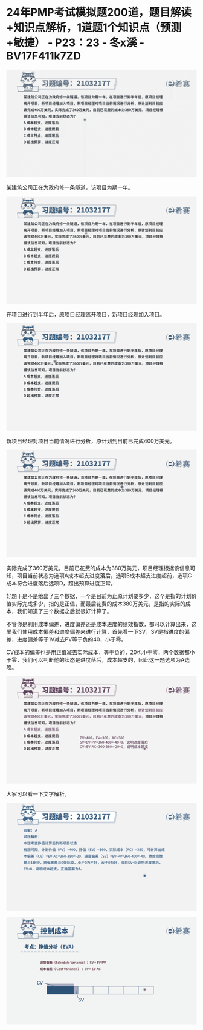 # 24年PMP考试模拟题200道，题目解读+知识点解析，1道题1个知识点（预测+敏捷） - P23：23 - 冬x溪 - BV17F411k7ZD

![](img/2cc0290ca0677a72485ddcad8f79cf3f_0.png)

某建筑公司正在为政府修一条隧道，该项目为期一年。

![](img/2cc0290ca0677a72485ddcad8f79cf3f_2.png)

在项目进行到半年后，原项目经理离开项目，新项目经理加入项目。

![](img/2cc0290ca0677a72485ddcad8f79cf3f_4.png)

新项目经理对项目当前情况进行分析，原计划到目前已完成400万美元。

![](img/2cc0290ca0677a72485ddcad8f79cf3f_6.png)

实际完成了360万美元，目前已花费的成本为380万美元，项目经理根据该信息可知，项目当前状态为选项A成本超支进度落后，选项B成本超支进度超前，选项C成本符合进度落后选项D，超出预算进度正常。

好题干是不是给出了三个数据，一个是目前为止原计划要多少，这个是指的计划价值实际完成多少，指的是正值，而最后花费的成本380万美元，是指的实际的成本，我们知道了三个数据之后就很好计算了。

不管你是利用成本偏差，进度偏差还是成本进度的绩效指数，都可以计算出来，这里我们使用成本偏差和进度偏差来进行计算，首先看一下SV，SV是指进度的偏差，进度偏差等于1V减去PV等于负的40，小于零。

CV成本的偏差也是用正值减去实际成本，等于负的，20也小于零，两个数据都小于零，我们可以判断他的状态是进度落后，成本超支的，因此这一题选项为A选项。



![](img/2cc0290ca0677a72485ddcad8f79cf3f_8.png)

大家可以看一下文字解析。

![](img/2cc0290ca0677a72485ddcad8f79cf3f_10.png)

![](img/2cc0290ca0677a72485ddcad8f79cf3f_11.png)